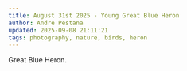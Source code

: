 ```yaml
---
title: August 31st 2025 - Young Great Blue Heron
author: Andre Pestana
updated: 2025-09-08 21:11:21
tags: photography, nature, birds, heron
---
```


<!-- excerpt -->

Great Blue Heron.

<!-- excerpt -->

<FolderGallery dir="/sections/photography/posts/2025-08-31" sort="name-asc" />
